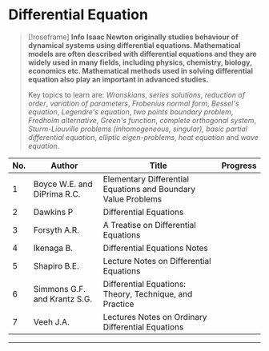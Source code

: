 # Differential Equation

> [!roseframe] **Info** 
> **Isaac Newton originally studies behaviour of dynamical systems using differential equations. Mathematical models are often described with differential equations and they are widely used in many fields, including physics, chemistry, biology, economics etc. Mathematical methods used in solving differential equation also play an important in advanced studies.**
> 
> Key topics to learn are: *Wronskians*, *series solutions*, *reduction of order*, *variation of parameters*, *Frobenius normal form*, *Bessel's equation*, *Legendre's equation*, *two points boundary problem*, *Fredholm alternative*, *Green's function*, *complete orthogonal system*, *Sturm-Liouville problems (inhomogeneous, singular),* *basic partial differential equation*, *elliptic eigen-problems*, *heat equation* and *wave equation*.

| No. | Author                       | Title                                                         | Progress |
| --- | ---------------------------- | ------------------------------------------------------------- | -------- |
| 1   | Boyce W.E. and DiPrima R.C.  | Elementary Differential Equations and Boundary Value Problems |          |
| 2   | Dawkins P                    | Differential Equations                                        |          |
| 3   | Forsyth A.R.                 | A Treatise on Differential Equations                          |          |
| 4   | Ikenaga B.                   | Differential Equations Notes                                  |          |
| 5   | Shapiro B.E.                 | Lecture Notes on Differential Equations                       |          |
| 6   | Simmons G.F. and Krantz S.G. | Differential Equations: Theory, Technique, and Practice       |          |
| 7   | Veeh J.A.                    | Lectures Notes on Ordinary Differential Equations             |          |

---
